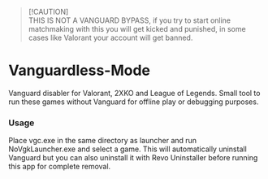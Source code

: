 >  [!CAUTION]  
> THIS IS NOT A VANGUARD BYPASS, if you try to start online matchmaking with this you will get kicked and punished, in some cases like Valorant your account will get banned.

# Vanguardless-Mode
Vanguard disabler for Valorant, 2XKO and League of Legends. Small tool to run these games without Vanguard for offline play or debugging purposes.

### Usage
Place vgc.exe in the same directory as launcher and run NoVgkLauncher.exe and select a game. This will automatically uninstall Vanguard but you can also uninstall it with Revo Uninstaller before running this app for complete removal.
